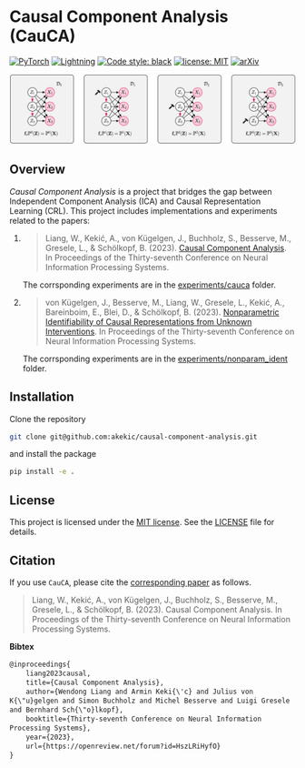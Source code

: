 # Causal Component Analysis (CauCA)
[![PyTorch](https://img.shields.io/badge/-PyTorch-EE4C2C?logo=pytorch&logoColor=white)](https://pytorch.org/)
[![Lightning](https://img.shields.io/badge/-Lightning-792ee5?logo=lightning&logoColor=white)](https://lightning.ai/)
[![Code style: black](https://img.shields.io/badge/code%20style-black-000000.svg)](https://github.com/psf/black)
[![license: MIT](https://img.shields.io/badge/license-MIT-yellow.svg)](https://opensource.org/licenses/MIT)
[![arXiv](https://img.shields.io/badge/arXiv-2305.17225-00ff00.svg)](https://arxiv.org/abs/2305.17225)



![Cauca](cauca.png)
## Overview
_Causal Component Analysis_ is a project that bridges the gap between Independent Component Analysis (ICA) and Causal Representation Learning (CRL).
This project includes implementations and experiments related to the papers:
1.  > Liang, W., Kekić, A., von Kügelgen, J., Buchholz, S., Besserve, M., Gresele, L., & Schölkopf, B. (2023).
    [Causal Component Analysis](https://openreview.net/forum?id=HszLRiHyfO).
    In Proceedings of the Thirty-seventh Conference on Neural Information Processing Systems.
    
    The corrsponding experiments are in the [experiments/cauca](experiments/cauca/README.md) folder.

2.  > von Kügelgen, J., Besserve, M., Liang, W., Gresele, L., Kekić, A., Bareinboim, E., Blei, D., & Schölkopf, B. (2023).
    [Nonparametric Identifiability of Causal Representations from Unknown Interventions](https://openreview.net/forum?id=V87gZeSOL4).
    In Proceedings of the Thirty-seventh Conference on Neural Information Processing Systems.
    
    The corrsponding experiments are in the [experiments/nonparam_ident](experiments/nonparam_ident/README.md) folder.
## Installation
Clone the repository
```bash
git clone git@github.com:akekic/causal-component-analysis.git
```
and install the package
```bash
pip install -e .
```




## License
This project is licensed under the [MIT license](https://opensource.org/licenses/MIT). See the [LICENSE](LICENSE) file for details.

## Citation

If you use `CauCA`, please cite the 
[corresponding paper](https://openreview.net/forum?id=HszLRiHyfO) as follows.

> Liang, W., Kekić, A., von Kügelgen, J., Buchholz, S., Besserve, M., Gresele, L., & Schölkopf, B. (2023).
> Causal Component Analysis. 
> In Proceedings of the Thirty-seventh Conference on Neural Information Processing Systems.

**Bibtex**

```
@inproceedings{
    liang2023causal,
    title={Causal Component Analysis},
    author={Wendong Liang and Armin Keki{\'c} and Julius von K{\"u}gelgen and Simon Buchholz and Michel Besserve and Luigi Gresele and Bernhard Sch{\"o}lkopf},
    booktitle={Thirty-seventh Conference on Neural Information Processing Systems},
    year={2023},
    url={https://openreview.net/forum?id=HszLRiHyfO}
}
```
